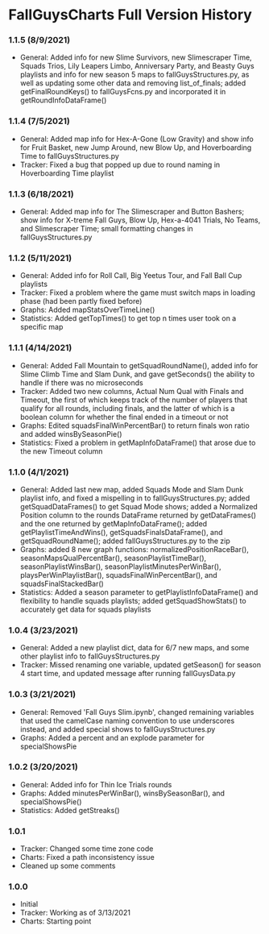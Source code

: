 # FallGuysCharts Full Version History

### 1.1.5 (8/9/2021)
- General: Added info for new Slime Survivors, new Slimescraper Time, Squads Trios, Lily Leapers Limbo, Anniversary Party, and Beasty Guys playlists and info for new season 5 maps to fallGuysStructures.py, as well as updating some other data and removing list_of_finals; added getFinalRoundKeys() to fallGuysFcns.py and incorporated it in getRoundInfoDataFrame()

### 1.1.4 (7/5/2021)
- General: Added map info for Hex-A-Gone (Low Gravity) and show info for Fruit Basket, new Jump Around, new Blow Up, and Hoverboarding Time to fallGuysStructures.py
- Tracker: Fixed a bug that popped up due to round naming in Hoverboarding Time playlist

### 1.1.3 (6/18/2021)
- General: Added map info for The Slimescraper and Button Bashers; show info for X-treme Fall Guys, Blow Up, Hex-a-4041 Trials, No Teams, and Slimescraper Time; small formatting changes in fallGuysStructures.py

### 1.1.2 (5/11/2021)
- General: Added info for Roll Call, Big Yeetus Tour, and Fall Ball Cup playlists 
- Tracker: Fixed a problem where the game must switch maps in loading phase (had been partly fixed before)
- Graphs: Added mapStatsOverTimeLine()
- Statistics: Added getTopTimes() to get top n times user took on a specific map

### 1.1.1 (4/14/2021)
- General: Added Fall Mountain to getSquadRoundName(), added info for Slime Climb Time and Slam Dunk, and gave getSeconds() the ability to handle if there was no microseconds
- Tracker: Added two new columns, Actual Num Qual with Finals and Timeout, the first of which keeps track of the number of players that qualify for all rounds, including finals, and the latter of which is a boolean column for whether the final ended in a timeout or not
- Graphs: Edited squadsFinalWinPercentBar() to return finals won ratio and added winsBySeasonPie()
- Statistics: Fixed a problem in getMapInfoDataFrame() that arose due to the new Timeout column

### 1.1.0 (4/1/2021)
- General: Added last new map, added Squads Mode and Slam Dunk playlist info, and fixed a mispelling in to fallGuysStructures.py; 
added getSquadDataFrames() to get Squad Mode shows; 
added a Normalized Position column to the rounds DataFrame returned by getDataFrames() and the one returned by getMapInfoDataFrame(); 
added getPlaylistTimeAndWins(), getSquadsFinalsDataFrame(), and getSquadRoundName(); 
added fallGuysStructures.py to the zip
- Graphs: added 8 new graph functions: normalizedPositionRaceBar(), seasonMapsQualPercentBar(), 
seasonPlaylistTimeBar(), seasonPlaylistWinsBar(), seasonPlaylistMinutesPerWinBar(), 
playsPerWinPlaylistBar(), squadsFinalWinPercentBar(), and squadsFinalStackedBar()
- Statistics: Added a season parameter to getPlaylistInfoDataFrame() and 
flexibility to handle squads playlists; added getSquadShowStats() to accurately 
get data for squads playlists

### 1.0.4 (3/23/2021)
- General: Added a new playlist dict, data for 6/7 new maps, and some other playlist info to fallGuysStructures.py
- Tracker: Missed renaming one variable, updated getSeason() for season 4 start time, and updated message after running fallGuysData.py

### 1.0.3 (3/21/2021)
- General: Removed 'Fall Guys Slim.ipynb', changed remaining variables that 
used the camelCase naming convention to use underscores instead, and added 
special shows to fallGuysStructures.py
- Graphs: Added a percent and an explode parameter for specialShowsPie

### 1.0.2 (3/20/2021)
- General: Added info for Thin Ice Trials rounds
- Graphs: Added minutesPerWinBar(), winsBySeasonBar(), and specialShowsPie()
- Statistics: Added getStreaks()

### 1.0.1
- Tracker: Changed some time zone code
- Charts: Fixed a path inconsistency issue
- Cleaned up some comments

### 1.0.0
- Initial
- Tracker: Working as of 3/13/2021
- Charts: Starting point